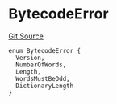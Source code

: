 # BytecodeError
[Git Source](https://github.com/matter-labs/zksync-contracts/blob/a1506a91fd7e3b73aa6fe10caf12e32f39e26211/contracts/l2-contracts/errors/L2ContractErrors.sol)


```solidity
enum BytecodeError {
  Version,
  NumberOfWords,
  Length,
  WordsMustBeOdd,
  DictionaryLength
}
```

